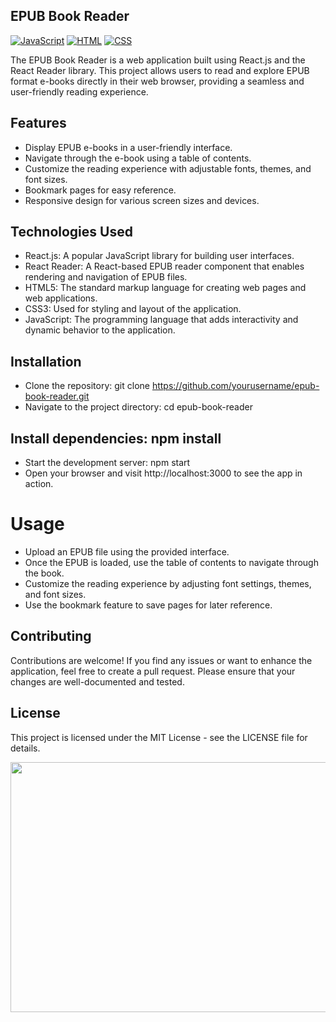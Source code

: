 ## EPUB Book Reader

[![JavaScript](https://img.shields.io/badge/javascript-%2320232a.svg?style=for-the-badge&logo=javascript&logoColor=%23F7DF1E)](https://developer.mozilla.org/en-US/docs/Web/JavaScript)
[![HTML](https://img.shields.io/badge/html-%2320232a.svg?style=for-the-badge&logo=html5&logoColor=%23E34F26)](https://developer.mozilla.org/en-US/docs/Web/HTML)
[![CSS](https://img.shields.io/badge/css-%2320232a.svg?style=for-the-badge&logo=css3&logoColor=%231572B6)](https://developer.mozilla.org/en-US/docs/Web/CSS)


The EPUB Book Reader is a web application built using React.js and the React Reader library. This project allows users to read and explore EPUB format e-books directly in their web browser, providing a seamless and user-friendly reading experience.

## Features
- Display EPUB e-books in a user-friendly interface.
- Navigate through the e-book using a table of contents.
- Customize the reading experience with adjustable fonts, themes, and font sizes.
- Bookmark pages for easy reference.
- Responsive design for various screen sizes and devices.


## Technologies Used
- React.js: A popular JavaScript library for building user interfaces.
- React Reader: A React-based EPUB reader component that enables rendering and navigation of EPUB files.
- HTML5: The standard markup language for creating web pages and web applications.
- CSS3: Used for styling and layout of the application.
- JavaScript: The programming language that adds interactivity and dynamic behavior to the application.


## Installation
- Clone the repository: git clone https://github.com/yourusername/epub-book-reader.git
- Navigate to the project directory: cd epub-book-reader

## Install dependencies: npm install
- Start the development server: npm start
- Open your browser and visit http://localhost:3000 to see the app in action.


# Usage
- Upload an EPUB file using the provided interface.
- Once the EPUB is loaded, use the table of contents to navigate through the book.
- Customize the reading experience by adjusting font settings, themes, and font sizes.
- Use the bookmark feature to save pages for later reference.

## Contributing
Contributions are welcome! If you find any issues or want to enhance the application, feel free to create a pull request. 
Please ensure that your changes are well-documented and tested.

##  License
This project is licensed under the MIT License - see the LICENSE file for details.

<img src='[https://github.com/IPH-Technologies-Pvt-Ltd/Fitness_App_UI/assets/126752734/5ad8daff-c574-49ef-8531-a9ea03410cc6](https://github.com/IPH-Technologies-Pvt-Ltd/epub-book-reader/assets/133772183/9a66e0b8-9132-4169-af33-f5f6d06b4034)https://github.com/IPH-Technologies-Pvt-Ltd/epub-book-reader/assets/133772183/9a66e0b8-9132-4169-af33-f5f6d06b4034'
      width="800" 
     height="400"
  />













